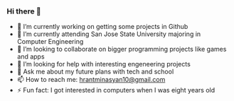 ### Hi there 👋

<!--
**Adefted/Adefted** is a ✨ _special_ ✨ repository because its `README.md` (this file) appears on your GitHub profile.
-->

- 🔭 I’m currently working on getting some projects in Github
- 🌱 I’m currently attending San Jose State University majoring in Computer Engineering
- 👯 I’m looking to collaborate on bigger programming projects like games and apps
- 🤔 I’m looking for help with interesting engeneering projects 
- 💬 Ask me about my future plans with tech and school
- 📫 How to reach me: hrantminasyan10@gmail.com
- ⚡ Fun fact: I got interested in computers when I was eight years old

